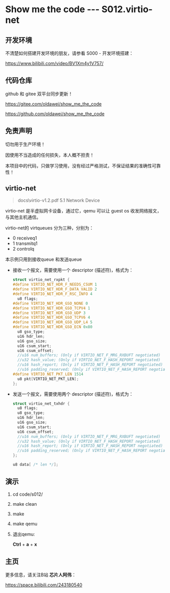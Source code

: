 # Show me the code --- S012.virtio-net

## 开发环境

不清楚如何搭建开发环境的朋友，请参看 S000 - 开发环境搭建：

https://www.bilibili.com/video/BV1Xm4y1V757/



## 代码仓库

github 和 gitee 双平台同步更新！

https://gitee.com/oldawei/show_me_the_code

https://github.com/oldawei/show_me_the_code



## 免责声明

切勿用于生产环境！

因使用不当造成的任何损失，本人概不担责！

本项目中的代码，只做学习使用，没有经过严格测试，不保证结果的准确性可靠性！



## virtio-net

> docs\virtio-v1.2.pdf   5.1 Network Device

virtio-net 是半虚拟网卡设备，通过它，qemu 可以让 guest os 收发网络报文，与其他主机通信。

virtio-net的 virtqueues 分为三种，分别为：

- 0 receiveq1
- 1 transmitq1
- 2  controlq

本示例只用到接收queue 和发送queue 

- 接收一个报文，需要使用一个 descriptor (描述符)，格式为：

  ```c
  struct virtio_net_rxpkt {
  #define VIRTIO_NET_HDR_F_NEEDS_CSUM 1
  #define VIRTIO_NET_HDR_F_DATA_VALID 2
  #define VIRTIO_NET_HDR_F_RSC_INFO 4
  	u8 flags;
  #define VIRTIO_NET_HDR_GSO_NONE 0
  #define VIRTIO_NET_HDR_GSO_TCPV4 1
  #define VIRTIO_NET_HDR_GSO_UDP 3
  #define VIRTIO_NET_HDR_GSO_TCPV6 4
  #define VIRTIO_NET_HDR_GSO_UDP_L4 5
  #define VIRTIO_NET_HDR_GSO_ECN 0x80
  	u8 gso_type;
  	u16 hdr_len;
  	u16 gso_size;
  	u16 csum_start;
  	u16 csum_offset;
  	//u16 num_buffers; (Only if VIRTIO_NET_F_MRG_RXBUFT negotiated)
  	//u32 hash_value; (Only if VIRTIO_NET_F_HASH_REPORT negotiated)
  	//u16 hash_report; (Only if VIRTIO_NET_F_HASH_REPORT negotiated)
  	//u16 padding_reserved; (Only if VIRTIO_NET_F_HASH_REPORT negotiated)
  #define VIRTIO_NET_PKT_LEN 1514
  	u8 pkt[VIRTIO_NET_PKT_LEN];
  };
  ```

- 发送一个报文，需要使用两个 descriptor  (描述符)，格式为：

  ```c
  struct virtio_net_txhdr {
  	u8 flags;
  	u8 gso_type;
  	u16 hdr_len;
  	u16 gso_size;
  	u16 csum_start;
  	u16 csum_offset;
  	//u16 num_buffers; (Only if VIRTIO_NET_F_MRG_RXBUFT negotiated)
  	//u32 hash_value; (Only if VIRTIO_NET_F_HASH_REPORT negotiated)
  	//u16 hash_report; (Only if VIRTIO_NET_F_HASH_REPORT negotiated)
  	//u16 padding_reserved; (Only if VIRTIO_NET_F_HASH_REPORT negotiated)
  };
  ```

  ```c
  u8 data[ /* len */];
  ```

  

## 演示

1. cd code/s012/

2. make clean

3. make

4. make qemu

5. 退出qemu: 

   **Ctrl** + **a** + **x**



## 主页

更多信息，请关注B站 **芯片人阿伟**：

https://space.bilibili.com/243180540



